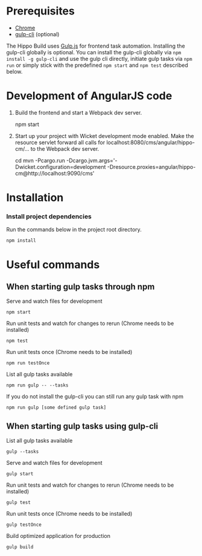 # Prerequisites
* [Chrome](http://google.chrome.com)
* [gulp-cli](https://github.com/gulpjs/gulp-cli) (optional)

The Hippo Build uses [Gulp.js](https://gulpjs.com) for frontend task automation.
Installing the gulp-cli globally is optional. You can install the gulp-cli
globally via `npm install -g gulp-cli` and use the gulp cli directly, initiate
gulp tasks via `npm run` or simply stick with the predefined `npm start` and
`npm test` described below.

# Development of AngularJS code

1. Build the frontend and start a Webpack dev server.

    npm start

2. Start up your project with Wicket development mode enabled. Make the resource servlet forward all calls for
   localhost:8080/cms/angular/hippo-cm/... to the Webpack dev server.

    cd <your project>
    mvn -Pcargo.run -Dcargo.jvm.args='-Dwicket.configuration=development -Dresource.proxies=angular/hippo-cm@http://localhost:9090/cms'

# Installation
### Install project dependencies
Run the commands below in the project root directory.

    npm install

# Useful commands
## When starting gulp tasks through npm
Serve and watch files for development

    npm start

Run unit tests and watch for changes to rerun (Chrome needs to be installed)

    npm test

Run unit tests once (Chrome needs to be installed)

    npm run testOnce

List all gulp tasks available

    npm run gulp -- --tasks

If you do not install the gulp-cli you can still run any gulp task with npm

    npm run gulp [some defined gulp task]

## When starting gulp tasks using gulp-cli
List all gulp tasks available

    gulp --tasks

Serve and watch files for development

    gulp start

Run unit tests and watch for changes to rerun (Chrome needs to be installed)

    gulp test

Run unit tests once (Chrome needs to be installed)

    gulp testOnce

Build optimized application for production

    gulp build
